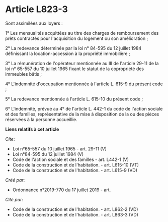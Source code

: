 # Article L823-3

Sont assimilées aux loyers : 

1° Les mensualités acquittées au titre des charges de remboursement des prêts contractés pour l'acquisition du logement ou
son amélioration ; 

2° La redevance déterminée par la loi n° 84-595 du 12 juillet 1984 définissant la location-accession à la propriété
immobilière ; 

3° La rémunération de l'opérateur mentionnée au III de l'article 29-11 de la loi n° 65-557 du 10 juillet 1965 fixant le
statut de la copropriété des immeubles bâtis ; 

4° L'indemnité d'occupation mentionnée à l'article L. 615-9 du présent code ; 

5° La redevance mentionnée à l'article L. 615-10 du présent code ; 

6° L'indemnité, prévue au 4° de l'article L. 442-1 du code de l'action sociale et des familles, représentative de la mise à
disposition de la ou des pièces réservées à la personne accueillie.

**Liens relatifs à cet article**

_Cite_:

  - Loi n°65-557 du 10 juillet 1965 - art. 29-11 (V)
  - Loi n°84-595 du 12 juillet 1984 (V)
  - Code de l'action sociale et des familles - art. L442-1 (V)
  - Code de la construction et de l'habitation. - art. L615-10 (VT)
  - Code de la construction et de l'habitation. - art. L615-9 (VD)

_Créé par_:

  - Ordonnance n°2019-770 du 17 juillet 2019 - art.

_Cité par_:

  - Code de la construction et de l'habitation. - art. L862-2 (VD)
  - Code de la construction et de l'habitation. - art. L863-3 (VD)
